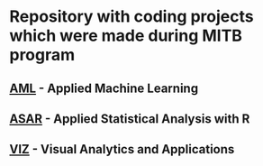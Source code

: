 # Repository with coding projects which were made during MITB program 
[id1]: https://github.com/AntonVdovenko/MITB/tree/master/AML
[id2]: https://github.com/AntonVdovenko/MITB/tree/master/ASAR
[id3]: https://github.com/AntonVdovenko/MITB/tree/master/VIZ
## [AML][id1] - Applied Machine Learning
## [ASAR][id2] - Applied Statistical Analysis with R
## [VIZ][id3] - Visual Analytics and Applications